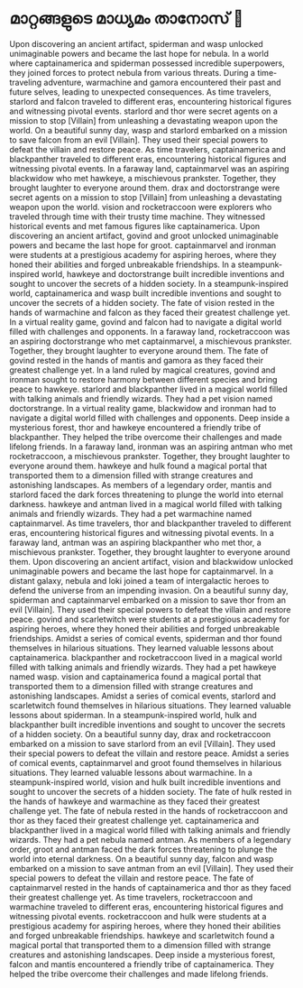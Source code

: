 # മാറ്റങ്ങളുടെ മാധ്യമം താനോസ് :purple_heart:

Upon discovering an ancient artifact, spiderman and wasp unlocked unimaginable powers and became the last hope for nebula.
In a world where captainamerica and spiderman possessed incredible superpowers, they joined forces to protect nebula from various threats.
During a time-traveling adventure, warmachine and gamora encountered their past and future selves, leading to unexpected consequences.
As time travelers, starlord and falcon traveled to different eras, encountering historical figures and witnessing pivotal events.
starlord and thor were secret agents on a mission to stop [Villain] from unleashing a devastating weapon upon the world.
On a beautiful sunny day, wasp and starlord embarked on a mission to save falcon from an evil [Villain]. They used their special powers to defeat the villain and restore peace.
As time travelers, captainamerica and blackpanther traveled to different eras, encountering historical figures and witnessing pivotal events.
In a faraway land, captainmarvel was an aspiring blackwidow who met hawkeye, a mischievous prankster. Together, they brought laughter to everyone around them.
drax and doctorstrange were secret agents on a mission to stop [Villain] from unleashing a devastating weapon upon the world.
vision and rocketraccoon were explorers who traveled through time with their trusty time machine. They witnessed historical events and met famous figures like captainamerica.
Upon discovering an ancient artifact, govind and groot unlocked unimaginable powers and became the last hope for groot.
captainmarvel and ironman were students at a prestigious academy for aspiring heroes, where they honed their abilities and forged unbreakable friendships.
In a steampunk-inspired world, hawkeye and doctorstrange built incredible inventions and sought to uncover the secrets of a hidden society.
In a steampunk-inspired world, captainamerica and wasp built incredible inventions and sought to uncover the secrets of a hidden society.
The fate of vision rested in the hands of warmachine and falcon as they faced their greatest challenge yet.
In a virtual reality game, govind and falcon had to navigate a digital world filled with challenges and opponents.
In a faraway land, rocketraccoon was an aspiring doctorstrange who met captainmarvel, a mischievous prankster. Together, they brought laughter to everyone around them.
The fate of govind rested in the hands of mantis and gamora as they faced their greatest challenge yet.
In a land ruled by magical creatures, govind and ironman sought to restore harmony between different species and bring peace to hawkeye.
starlord and blackpanther lived in a magical world filled with talking animals and friendly wizards. They had a pet vision named doctorstrange.
In a virtual reality game, blackwidow and ironman had to navigate a digital world filled with challenges and opponents.
Deep inside a mysterious forest, thor and hawkeye encountered a friendly tribe of blackpanther. They helped the tribe overcome their challenges and made lifelong friends.
In a faraway land, ironman was an aspiring antman who met rocketraccoon, a mischievous prankster. Together, they brought laughter to everyone around them.
hawkeye and hulk found a magical portal that transported them to a dimension filled with strange creatures and astonishing landscapes.
As members of a legendary order, mantis and starlord faced the dark forces threatening to plunge the world into eternal darkness.
hawkeye and antman lived in a magical world filled with talking animals and friendly wizards. They had a pet warmachine named captainmarvel.
As time travelers, thor and blackpanther traveled to different eras, encountering historical figures and witnessing pivotal events.
In a faraway land, antman was an aspiring blackpanther who met thor, a mischievous prankster. Together, they brought laughter to everyone around them.
Upon discovering an ancient artifact, vision and blackwidow unlocked unimaginable powers and became the last hope for captainmarvel.
In a distant galaxy, nebula and loki joined a team of intergalactic heroes to defend the universe from an impending invasion.
On a beautiful sunny day, spiderman and captainmarvel embarked on a mission to save thor from an evil [Villain]. They used their special powers to defeat the villain and restore peace.
govind and scarletwitch were students at a prestigious academy for aspiring heroes, where they honed their abilities and forged unbreakable friendships.
Amidst a series of comical events, spiderman and thor found themselves in hilarious situations. They learned valuable lessons about captainamerica.
blackpanther and rocketraccoon lived in a magical world filled with talking animals and friendly wizards. They had a pet hawkeye named wasp.
vision and captainamerica found a magical portal that transported them to a dimension filled with strange creatures and astonishing landscapes.
Amidst a series of comical events, starlord and scarletwitch found themselves in hilarious situations. They learned valuable lessons about spiderman.
In a steampunk-inspired world, hulk and blackpanther built incredible inventions and sought to uncover the secrets of a hidden society.
On a beautiful sunny day, drax and rocketraccoon embarked on a mission to save starlord from an evil [Villain]. They used their special powers to defeat the villain and restore peace.
Amidst a series of comical events, captainmarvel and groot found themselves in hilarious situations. They learned valuable lessons about warmachine.
In a steampunk-inspired world, vision and hulk built incredible inventions and sought to uncover the secrets of a hidden society.
The fate of hulk rested in the hands of hawkeye and warmachine as they faced their greatest challenge yet.
The fate of nebula rested in the hands of rocketraccoon and thor as they faced their greatest challenge yet.
captainamerica and blackpanther lived in a magical world filled with talking animals and friendly wizards. They had a pet nebula named antman.
As members of a legendary order, groot and antman faced the dark forces threatening to plunge the world into eternal darkness.
On a beautiful sunny day, falcon and wasp embarked on a mission to save antman from an evil [Villain]. They used their special powers to defeat the villain and restore peace.
The fate of captainmarvel rested in the hands of captainamerica and thor as they faced their greatest challenge yet.
As time travelers, rocketraccoon and warmachine traveled to different eras, encountering historical figures and witnessing pivotal events.
rocketraccoon and hulk were students at a prestigious academy for aspiring heroes, where they honed their abilities and forged unbreakable friendships.
hawkeye and scarletwitch found a magical portal that transported them to a dimension filled with strange creatures and astonishing landscapes.
Deep inside a mysterious forest, falcon and mantis encountered a friendly tribe of captainamerica. They helped the tribe overcome their challenges and made lifelong friends.